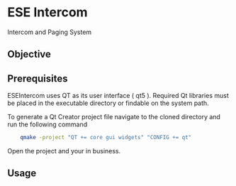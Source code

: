 
ESE Intercom
============
Intercom and Paging System  

Objective
---------

Prerequisites
-------------

ESEIntercom uses QT as its user interface ( qt5 ).
Required Qt libraries must be placed in the executable directory or findable on the system path.

To generate a Qt Creator project file navigate to the cloned directory and run the following command

```bash
	qmake -project "QT += core gui widgets" "CONFIG += qt"
```

Open the project and your in business.

Usage
-----
